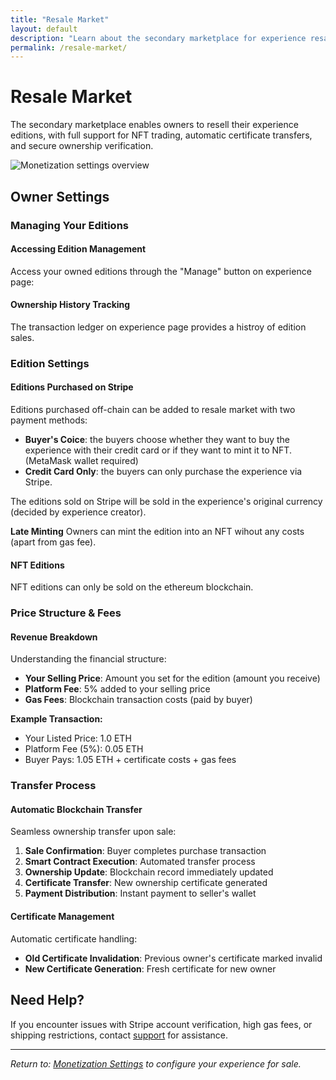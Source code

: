 ```yaml
---
title: "Resale Market"
layout: default
description: "Learn about the secondary marketplace for experience resales, NFT trading, and edition management."
permalink: /resale-market/
---
```


# Resale Market

The secondary marketplace enables owners to resell their experience editions, with full support for NFT trading, automatic certificate transfers, and secure ownership verification.


![Monetization settings overview](../images/monetisation/owner-settings.png "Monetization Settings Overview")

## Owner Settings

### Managing Your Editions

#### Accessing Edition Management

Access your owned editions through the "Manage" button on experience page:

#### Ownership History Tracking

The transaction ledger on experience page provides a histroy of edition sales.

### Edition Settings

#### Editions Purchased on Stripe

Editions purchased off-chain can be added to resale market with two payment methods:
- **Buyer's Coice**: the buyers choose whether they want to buy the experience with their credit card or if they want to mint it to NFT. (MetaMask wallet required)
- **Credit Card Only**: the buyers can only purchase the experience via Stripe.

The editions sold on Stripe will be sold in the experience's original currency (decided by experience creator).

**Late Minting**
Owners can mint the edition into an NFT wihout any costs (apart from gas fee). 

#### NFT Editions

NFT editions can only be sold on the ethereum blockchain.


### Price Structure & Fees

#### Revenue Breakdown
Understanding the financial structure:
- **Your Selling Price**: Amount you set for the edition (amount you receive)
- **Platform Fee**: 5% added to your selling price
- **Gas Fees**: Blockchain transaction costs (paid by buyer)

**Example Transaction:**
- Your Listed Price: 1.0 ETH
- Platform Fee (5%): 0.05 ETH
- Buyer Pays: 1.05 ETH + certificate costs + gas fees


### Transfer Process

#### Automatic Blockchain Transfer
Seamless ownership transfer upon sale:
1. **Sale Confirmation**: Buyer completes purchase transaction
2. **Smart Contract Execution**: Automated transfer process
3. **Ownership Update**: Blockchain record immediately updated
4. **Certificate Transfer**: New ownership certificate generated
5. **Payment Distribution**: Instant payment to seller's wallet

#### Certificate Management
Automatic certificate handling:
- **Old Certificate Invalidation**: Previous owner's certificate marked invalid
- **New Certificate Generation**: Fresh certificate for new owner


## Need Help?

If you encounter issues with Stripe account verification, high gas fees, or shipping restrictions, contact [support](mailto:support@meadow.space) for assistance.


---

*Return to: [Monetization Settings](monetization-settings) to configure your experience for sale.*
